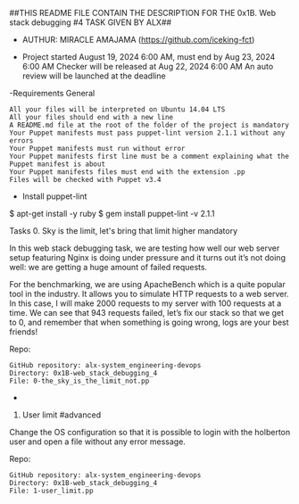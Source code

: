 ##THIS README FILE CONTAIN THE DESCRIPTION FOR THE 0x1B. Web stack debugging #4 TASK GIVEN BY ALX##


- AUTHUR: MIRACLE AMAJAMA (https://github.com/iceking-fct)


- Project started August 19, 2024 6:00 AM, must end by Aug 23, 2024 6:00 AM
Checker will be released at Aug 22, 2024 6:00 AM
An auto review will be launched at the deadline

 


-Requirements
General

    All your files will be interpreted on Ubuntu 14.04 LTS
    All your files should end with a new line
    A README.md file at the root of the folder of the project is mandatory
    Your Puppet manifests must pass puppet-lint version 2.1.1 without any errors
    Your Puppet manifests must run without error
    Your Puppet manifests first line must be a comment explaining what the Puppet manifest is about
    Your Puppet manifests files must end with the extension .pp
    Files will be checked with Puppet v3.4

- Install puppet-lint

$ apt-get install -y ruby
$ gem install puppet-lint -v 2.1.1



Tasks
0. Sky is the limit, let's bring that limit higher
mandatory

In this web stack debugging task, we are testing how well our web server setup featuring Nginx is doing under pressure and it turns out it’s not doing well: we are getting a huge amount of failed requests.

For the benchmarking, we are using ApacheBench which is a quite popular tool in the industry. It allows you to simulate HTTP requests to a web server. In this case, I will make 2000 requests to my server with 100 requests at a time. We can see that 943 requests failed, let’s fix our stack so that we get to 0, and remember that when something is going wrong, logs are your best friends! 




Repo:

    GitHub repository: alx-system_engineering-devops
    Directory: 0x1B-web_stack_debugging_4
    File: 0-the_sky_is_the_limit_not.pp





- 
1. User limit
#advanced

Change the OS configuration so that it is possible to login with the holberton user and open a file without any error message.




Repo:

    GitHub repository: alx-system_engineering-devops
    Directory: 0x1B-web_stack_debugging_4
    File: 1-user_limit.pp


